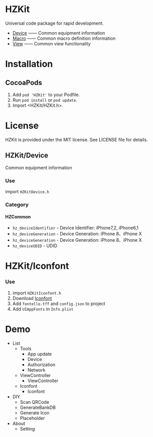 # HZKit
Universal code package for rapid development.

* [Device](https://github.com/HZKit/HZKit/tree/Hertz/Source/Device) —— Common equipment information
* [Macro](https://github.com/HZKit/HZKit/tree/Hertz/Source/Macro) —— Common macro definition information
* [View](https://github.com/HZKit/HZKit/tree/Hertz/Source/View) —— Common view functionality


# Installation

## CocoaPods
1. Add `pod 'HZKit'` to your Podfile.
2. Run `pod install` or `pod update`.
3. Import <HZKit/HZKit.h>.


# License

HZKit is provided under the MIT license. See LICENSE file for details.



## HZKit/Device

Common equipment information

### Use

import `HZKitDevice.h`


### Category

#### HZCommon

* `hz_deviceIdentifier` - Device Identifier: iPhone7,2, iPhone6,1
* `hz_deviceGeneration` - Device Generation: iPhone 8、iPhone X
* `hz_deviceGeneration` - Device Generation: iPhone 8、iPhone X
* `hz_deviceUDID` - UDID

# HZKit/Iconfont

### Use

1. import `HZKitIconfont.h`
2. Download [Iconfont](http://fontello.com/)
2. Add `fontello.tff` and `config.json` to project
3. Add `UIAppFonts` in `Info.plist`

# Demo

* List
	* Tools
		* App update
		* Device
		* Authorization
		* Network
	* ViewController
		* ViewController
	* Iconfont
		* Iconfont
* DIY
	* Scan QRCode	
	* GenerateBankDB
	* Generate Icon
	* Placeholder
* About
	* Setting